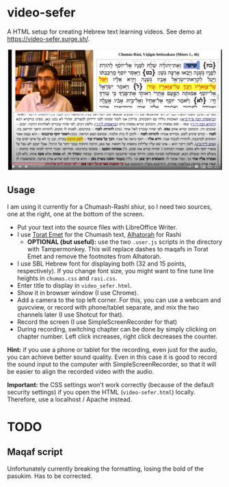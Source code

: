 # video-sefer

A HTML setup for creating Hebrew text learning videos. See demo at <https://video-sefer.surge.sh/>.

![Video Sefer in action](https://raw.githubusercontent.com/binyominzeev/video-sefer/main/Screenshot_2020-12-27_21-41-31.png)

## Usage

I am using it currently for a Chumash-Rashi shiur, so I need two sources, one at the right, one at the bottom of the screen.

- Put your text into the source files with LibreOffice Writer.
- I use [Torat Emet](http://www.toratemetfreeware.com/online/a_root.html) for the Chumash text, [Alhatorah](https://mg.alhatorah.org/) for Rashi
  - **OPTIONAL (but useful):** use the two `.user.js` scripts in the directory with Tampermonkey. This will replace dashes to maqafs in Torat Emet and remove the footnotes from Alhatorah.
- I use SBL Hebrew font for displaying both (32 and 15 points, respectively). If you change font size, you might want to fine tune line heights in `chumas.css` and `rasi.css`.
- Enter title to display in `video_sefer.html`.
- Show it in browser window (I use Chrome).
- Add a camera to the top left corner. For this, you can use a webcam and guvcview, or record with phone/tablet separate, and mix the two channels later (I use Shotcut for that).
- Record the screen (I use SimpleScreenRecorder for that)
- During recording, switching chapter can be done by simply clicking on chapter number. Left click increases, right click decreases the counter.

**Hint:** if you use a phone or tablet for the recording, even just for the audio, you can achieve better sound quality. Even in this case it is good to record the sound input to the computer with SimpleScreenRecorder, so that it will be easier to align the recorded video with the audio.

**Important:** the CSS settings won't work correctly (because of the default security settings) if you open the HTML (`video-sefer.html`) locally. Therefore, use a localhost / Apache instead.

# TODO

## Maqaf script

Unfortunately currently breaking the formatting, losing the bold of the pasukim. Has to be corrected.





